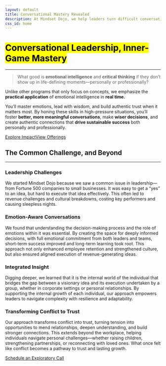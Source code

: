 ```yaml
---
layout: default
title: Conversational Mastery Revealed
description: At Mindset Dojo, we help leaders turn difficult conversations into catalysts for change. Build emotional intelligence and critical thinking skills to thrive in life-defining moments, personally and professionally.
css_id: home
---
```

<main aria-label="Content">
    <h1><mark>Conversational Leadership, Inner-Game Mastery</mark></h1>
    <hr>
    <div class="md-youtube-player" data-id="YF8HEO1phWw" data-preview="intentional-insightful-conversation-preview.webp"></div>
    <blockquote>
        <p>What good is <strong>emotional intelligence</strong> and <strong>critical thinking</strong> if they don’t show up in life-defining moments—personally or professionally?</p>
    </blockquote>
    <p>Unlike other programs that only focus on concepts, we emphasize the <strong>practical application</strong> of emotional intelligence in <strong>real time.</strong></p>
    <p>You’ll master emotions, lead with wisdom, and build authentic trust when it matters most. By honing these skills in high-pressure situations, you’ll foster <strong>better, more meaningful conversations</strong>, make <strong>wiser decisions</strong>, and create authentic connections that <strong>drive sustainable success</strong> both personally and professionally.</p>
    <div class="md-cta-group">
        <a href="/impact">Explore Impact</a><a href="/offerings">View Offerings</a>
    </div>
    <h2>The Common Challenge, and Beyond</h2>
    <hr>
    <section class="md-grid-2">
        <hgroup>
            <h3>Leadership Challenges</h3>
            <p>We started Mindset Dojo because we saw a common issue in leadership—from Fortune 500 companies to small businesses. It was easy to get a “yes” to an idea, but hard to execute that idea effectively. This often led to revenue challenges and cultural breakdowns, costing key performers and causing sleepless nights.</p>
        </hgroup>
        <hgroup>
            <h3>Emotion-Aware Conversations</h3>
            <p>We found that understanding the decision-making process and the role of emotions within it was essential. By creating the space for deeply informed decisions, with full emotional commitment from both leaders and teams, short-term success improved and long-term learning took root. This approach not only enhanced employee retention and strengthened culture, but also ensured aligned execution of revenue-generating ideas.</p>
        </hgroup>
        <hgroup>
            <h3>Integrated Insight</h3>
            <p>Digging deeper, we learned that it is the internal world of the individual that bridges the gap between a visionary idea and its execution undertaken by a group, whether in corporate settings or personal relationships. By supporting the internal growth of each individual, our approach empowers leaders to navigate complexity with resilience and adaptability.</p>
        </hgroup>
        <hgroup>
            <h3>Transforming Conflict to Trust</h3>
            <p>Our approach transforms conflict into trust, turning tension into opportunities to mend relationships, deepen understanding, and build stronger connections. This extends beyond the workplace, helping individuals navigate personal challenges—whether raising children, strengthening partnerships, or reconnecting with loved ones. What once felt like conflict becomes a pathway to trust and lasting growth.</p>
        </hgroup>
    </section>
    <a href="{{site.connect_url}}" target="_blank">Schedule an Exploratory Call</a>
</main>